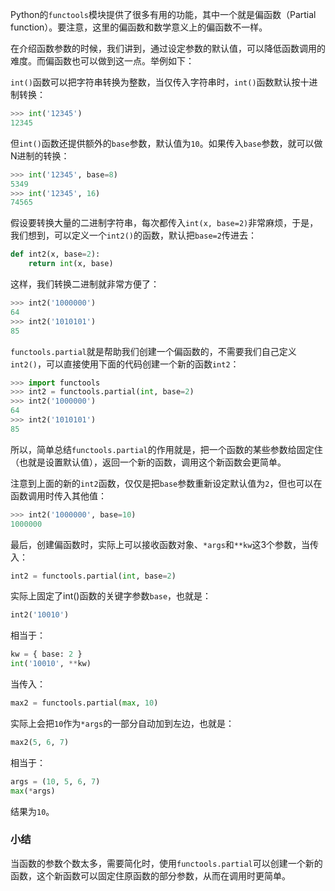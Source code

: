 Python的`functools`模块提供了很多有用的功能，其中一个就是偏函数（Partial function）。要注意，这里的偏函数和数学意义上的偏函数不一样。

在介绍函数参数的时候，我们讲到，通过设定参数的默认值，可以降低函数调用的难度。而偏函数也可以做到这一点。举例如下：

`int()`函数可以把字符串转换为整数，当仅传入字符串时，`int()`函数默认按十进制转换：

```python
>>> int('12345')
12345

```

但`int()`函数还提供额外的`base`参数，默认值为`10`。如果传入`base`参数，就可以做N进制的转换：

```python
>>> int('12345', base=8)
5349
>>> int('12345', 16)
74565

```

假设要转换大量的二进制字符串，每次都传入`int(x, base=2)`非常麻烦，于是，我们想到，可以定义一个`int2()`的函数，默认把`base=2`传进去：

```python
def int2(x, base=2):
    return int(x, base)

```

这样，我们转换二进制就非常方便了：

```python
>>> int2('1000000')
64
>>> int2('1010101')
85

```

`functools.partial`就是帮助我们创建一个偏函数的，不需要我们自己定义`int2()`，可以直接使用下面的代码创建一个新的函数`int2`：

```python
>>> import functools
>>> int2 = functools.partial(int, base=2)
>>> int2('1000000')
64
>>> int2('1010101')
85

```

所以，简单总结`functools.partial`的作用就是，把一个函数的某些参数给固定住（也就是设置默认值），返回一个新的函数，调用这个新函数会更简单。

注意到上面的新的`int2`函数，仅仅是把`base`参数重新设定默认值为`2`，但也可以在函数调用时传入其他值：

```python
>>> int2('1000000', base=10)
1000000

```

最后，创建偏函数时，实际上可以接收函数对象、`*args`和`**kw`这3个参数，当传入：

```python
int2 = functools.partial(int, base=2)

```

实际上固定了int()函数的关键字参数`base`，也就是：

```python
int2('10010')

```

相当于：

```python
kw = { base: 2 }
int('10010', **kw)

```

当传入：

```python
max2 = functools.partial(max, 10)

```

实际上会把`10`作为`*args`的一部分自动加到左边，也就是：

```python
max2(5, 6, 7)

```

相当于：

```python
args = (10, 5, 6, 7)
max(*args)

```

结果为`10`。

### 小结

当函数的参数个数太多，需要简化时，使用`functools.partial`可以创建一个新的函数，这个新函数可以固定住原函数的部分参数，从而在调用时更简单。
